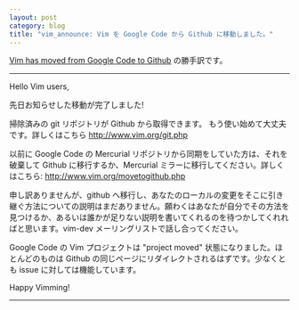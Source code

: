 ```yaml
---
layout: post
category: blog
title: "vim_announce: Vim を Google Code から Github に移動しました。"
---
```


[Vim has moved from Google Code to Github](https://groups.google.com/d/msg/vim_announce/JwhLSKf39kM/wYUaqfPuAAAJ) の勝手訳です。

---
Hello Vim users,

先日お知らせした移動が完了しました!

掃除済みの git リポジトリが Github から取得できます。
もう使い始めて大丈夫です。詳しくはこちら <http://www.vim.org/git.php>

以前に Google Code の Mercurial リポジトリから同期をしていた方は、それを破棄して Github に移行するか、Mercurial ミラーに移行してください。詳しくはこちら: <http://www.vim.org/movetogithub.php>

申し訳ありませんが、github へ移行し、あなたのローカルの変更をそこに引き継ぐ方法についての説明はまだありません。願わくはあなたが自分でその方法を見つけるか、あるいは誰かが足りない説明を書いてくれるのを待つかしてくれればと思います。vim-dev メーリングリストで話し合ってください。

Google Code の Vim プロジェクトは "project moved" 状態になりました。ほとんどのものは Github の同じページにリダイレクトされるはずです。少なくとも issue に対しては機能しています。

Happy Vimming!

---
